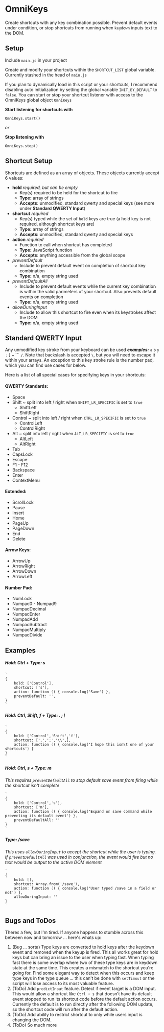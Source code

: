 # OmniKeys
Create shortcuts with any key combination possible. Prevent default events under condition, or stop shortcuts from running when `keydown` inputs text to the DOM.

## Setup
Include `main.js` in your project

Create and modify your shortcuts within the `SHORTCUT_LIST` global variable. Currently stashed in the head of `main.js`

If you plan to dynamically load in this script or your shortcuts, I recommend disabling auto initialization by setting the global variable `INIT_BY_DEFAULT` to `false`. You can start or stop your shortcut listener with access to the OmniKeys global object `OmniKeys`

**Start listening for shortcuts with**

	OmniKeys.start()
	
*or*

**Stop listening with**

	OmniKeys.stop()
	
## Shortcut Setup
Shortcuts are defined as an array of objects. These objects currently accept 6 values:

* **hold** *required, but can be empty*
	* Key(s) required to be held for the shortcut to fire
	* **Type:** array of strings
	* **Accepts:** unmodified, standard qwerty and special keys  (see more under **Standard QWERTY Input**)
* **shortcut** *required*
	* Key(s) typed while the set of `hold` keys are true (a hold key is not required, although shortcut keys are)
	* **Type:** array of strings
	* **Accepts:** unmodified, standard qwerty and special keys
* **action** *required*
	* Function to call when shortcut has completed
	* **Type:** JavaScript function
	* **Accepts:** anything accessible from the global scope
* *preventDefault*
	* Include to prevent default event on completion of shortcut key combination
	* **Type:** n/a, empty string used
* *preventDefaultAll*
	* Include to prevent default events while the current key combination is within the valid parimeters of your shortcut. Also prevents default events on completion
	* **Type:** n/a, empty string used
* *allowDuringInput*
	* Include to allow this shortcut to fire even when its keystrokes affect the DOM
	* **Type:** n/a, empty string used
	
## Standard QWERTY Input
Any unmodified key stroke from your keyboard can be used ***examples:*** `a` `b` `y` `;` `]` `=` ``` `/`. Note that backslash is accepted `\`, but you will need to escape it within your arrays.
An exception to this key stroke rule is the number pad, which you can find use cases for below.

Here is a list of all special cases for specifying keys in your shortcuts:

#### QWERTY Standards:
* Space
* Shift ~ split into left / right when `SHIFT_LR_SPECIFIC` is set to `true`
	* ShiftLeft
	* ShiftRight
* Control ~ split into left / right when `CTRL_LR_SPECIFIC` is set to `true`
	* ControlLeft
	* ControlRight
* Alt ~ split into left / right when `ALT_LR_SPECIFIC` is set to `true`
	* AltLeft
	* AltRight
* Tab
* CapsLock
* Escape
* F1 - F12
* Backspace
* Enter
* ContextMenu

#### Extended:
* ScrollLock
* Pause
* Insert
* Home
* PageUp
* PageDown
* End
* Delete
	
#### Arrow Keys:
* ArrowUp
* ArrowRight
* ArrowDown
* ArrowLeft
	
#### Number Pad:
* NumLock
* Numpad0 - Numpad9
* NumpadDecimal
* NumpadEnter
* NumpadAdd
* NumpadSubtract
* NumpadMultiply
* NumpadDivide
	 
## Examples

##### Hold: Ctrl + Type: s

	`
	{
		hold: ['Control'],
		shortcut: ['s'],
		action: function () { console.log('Save') },
		preventDefault: '',
	}
	`
	
##### Hold: Ctrl, Shift, f + Type: . ; \

	`
	{
		hold: ['Control','Shift','f'],
		shortcut: ['.',';','\\',],
		action: function () { console.log('I hope this isn\t one of your shortcuts') }
	}
	`
	
##### Hold: Ctrl, s + Type: m
*This requires `preventDefaultAll` to stop default save event from firing while the shortcut isn't complete*

	`
	{
		hold: ['Control','s'],
		shortcut: ['m'],
		action: function () { console.log('Expand on save command while preventing its default event') },
		preventDefaultAll: ''
	}
	`
	
##### Type: /save
*This uses `allowDuringInput` to accept the shortcut while the user is typing. If `preventDefaultAll` was used in conjunction, the event would fire but no text would be output to the active DOM element*

	`
	{
		hold: [],
		shortcut: Array.from('/save'),
		action: function () { console.log('User typed /save in a field or not') },
		allowDuringInput: ''
	}
	`
	
## Bugs and ToDos
Theres a few, but I'm tired. If anyone happens to stumble across this between now and tomorrow ... here's whats up:
1. (Bug ... sorta) Type keys are converted to hold keys after the keydown event and removed when the keyup is fired. This all works great for hold keys but can bring an issue to the user when typing fast. When typing fast there is some overlap where two of these type keys are in keydown state at the same time. This creates a mismatch to the shortcut you're going for. Find some elegant way to detect when this occurs and keep type keys in the type queue ... this can't be done with `setTimout` or the script will lose access to its most valuable feature.
2. (ToDo) Add `predictInput` feature. Detect if event target is a DOM input. This would allow a shortcut like `Ctrl + s` that doesn't have its default event stopped to run its shortcut code before the default action occurs. Currently the default is to run directly after the following DOM update, so the shortcut code will run after the default action.
3. (ToDo) Add ability to restrict shortcut to only while users input is changing the DOM.
4. (ToDo) So much more
